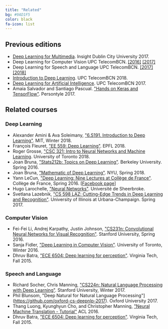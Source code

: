 ```yaml
---
title: "Related"
bg: #9AD1F5
color: black
fa-icon: list
---
```


## Previous editions

* [Deep Learning for Multimedia][DLMM2017]. Insight Dublin City University 2017.
* Deep Learning for Computer Vision UPC TelecomBCN. [[2016]][DLCV2016] [[2017]][DLCV2017]
* Deep Learning for Speech and Language UPC TelecomBCN. [[2017]][DLSL2017] [[2018]][DLSL2018]
* [Introduction to Deep Learning][IDL2018]. UPC TelecomBCN 2018.
* [Deep Learning for Artificial Intelligence][DLAI2017]. UPC TelecomBCN 2017.
* Amaia Salvador and Santiago Pascual. ["Hands on Keras and TensorFlow"][Persontyle2017]. Persontyle 2017.


[DLCV2016]: http://imatge-upc.github.io/telecombcn-2016-dlcv/
[DLCV2017]: https://telecombcn-dl.github.io/2017-dlcv/
[DLSL2017]: https://telecombcn-dl.github.io/2017-dlsl/
[DLSL2018]: https://telecombcn-dl.github.io/2018-dlsl/
[DLMM2017]: https://telecombcn-dl.github.io/dlmm-2017-dcu/
[IDL2018]: https://telecombcn-dl.github.io/2018-idl/
[DLAI2017]: https://telecombcn-dl.github.io/2017-dlai/
[Persontyle2017]: https://github.com/telecombcn-dl/2017-persontyle


## Related courses

### Deep Learning
* Alexander Amini & Ava Soleimany, ["6.S191. Introduction to Deep Learning"](http://introtodeeplearning.com/). MIT, Winter 2018.
* François Fleuret, ["EE 559: Deep Learning"](https://documents.epfl.ch/users/f/fl/fleuret/www/dlc/). EPFL 2018. 
* Roger Grosse, ["CSC 321: Intro to Neural Networks and Machine Learning](http://www.cs.toronto.edu/~rgrosse/courses/csc321_2018/). University of Toronto 2018.
* Joan Bruna, ["Stats212b: Topics on Deep Learning"](https://github.com/joanbruna/stat212b). Berkeley University. Spring 2016.
* Joan Bruna, ["Mathematic of Deep Learning"](https://joanbruna.github.io/MathsDL-spring18/). NYU, Spring 2018.
* Yann LeCun, ["Deep Learning: Nine Lectures at Collège de France"](http://cilvr.nyu.edu/doku.php?id=courses%3Adeeplearning-cdf2016%3Astart). Collège de France, Spring 2016. [[Facebook page](https://www.facebook.com/deeplearningcdf/?fref=nf)]
* Hugo Larochelle, ["Neural Networks"](http://info.usherbrooke.ca/hlarochelle/neural_networks/content.html). Université de Sheerbroke.
* Svetlana Lazebnik, ["CS 598 LAZ: Cutting-Edge Trends in Deep Learning and Recognition"](http://slazebni.cs.illinois.edu/spring17/). University of Illinois at Urbana-Champaign. Spring 2017.


### Computer Vision
* Fei-Fei Li, Andrej Karpathy, Justin Johnson, ["CS231n: Convolutional Neural Networks for Visual Recognition"](http://cs231n.stanford.edu/). Stanford University, Spring 2016.
* Sanja Fidler, ["Deep Learning in Computer Vision"](http://www.cs.toronto.edu/~fidler/teaching/2015/CSC2523.html). University of Toronto, Winter 2016.
* Dhruv Batra, ["ECE 6504: Deep learning for perception"](https://computing.ece.vt.edu/~f15ece6504/). Virginia Tech, Fall 2015.

### Speech and Language
* Richard Socher, Chris Manning, ["CS224n: Natural Language Processing with Deep Learning"](http://web.stanford.edu/class/cs224n/). Stanford University, Winter 2017.
* Phil Blunsom, "Deep Natural for Natural Language Processing"](https://github.com/oxford-cs-deepnlp-2017). Oxford University 2017.
* Thang Luong, Kyunghyun Cho, and Christopher Manning, ["Neural Machine Translation - Tutorial"](https://sites.google.com/site/acl16nmt/) ACL 2016. 
* Dhruv Batra, ["ECE 6504: Deep learning for perception"](https://computing.ece.vt.edu/~f15ece6504/). Virginia Tech, Fall 2015.

